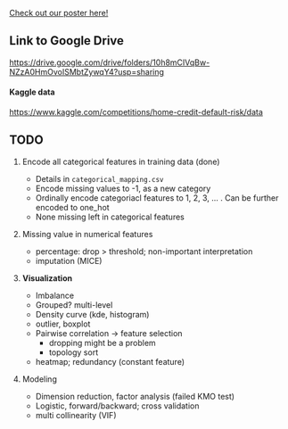 [Check out our poster here!]([poster.pdf](https://github.com/7ericany/credit_default/blob/main/poster.pdf))

## Link to Google Drive 
https://drive.google.com/drive/folders/10h8mCIVqBw-NZzA0HmOvoISMbtZywqY4?usp=sharing

#### Kaggle data
https://www.kaggle.com/competitions/home-credit-default-risk/data

## TODO
1. Encode all categorical features in training data (done)
	- Details in `categorical_mapping.csv`
	- Encode missing values to -1, as a new category
	- Ordinally encode categoriacl features to 1, 2, 3, ... . Can be further encoded to one_hot
	- None missing left in categorical features
	
2. Missing value in numerical features
	- percentage: drop > threshold; non-important interpretation
	- imputation (MICE)

3. **Visualization**
	- Imbalance
	- Grouped? multi-level
	- Density curve (kde, histogram)
	- outlier, boxplot
	- Pairwise correlation -> feature selection
		- dropping might be a problem
		- topology sort
	- heatmap; redundancy (constant feature)

4. Modeling
	- Dimension reduction, factor analysis (failed KMO test)
	- Logistic, forward/backward; cross validation
	- multi collinearity (VIF)
